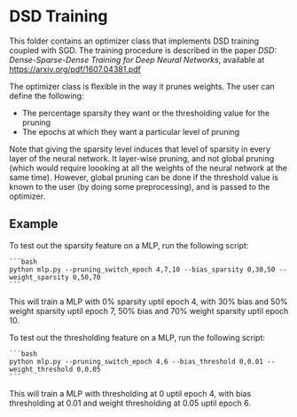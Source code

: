 DSD Training
============
This folder contains an optimizer class that implements DSD training coupled with SGD. The training
procedure is described in the paper *DSD: Dense-Sparse-Dense Training for Deep Neural Networks*,
available at https://arxiv.org/pdf/1607.04381.pdf

The optimizer class is flexible in the way it prunes weights. The user can define the following:
-   The percentage sparsity they want or the thresholding value for the pruning
-   The epochs at which they want a particular level of pruning

Note that giving the sparsity level induces that level of sparsity in every layer of the neural
network. It layer-wise pruning, and not global pruning (which would require loooking at all the
weights of the neural network at the same time). However, global pruning can be done if the
threshold value is known to the user (by doing some preprocessing), and is passed to the optimizer.

## Example

To test out the sparsity feature on a MLP, run the following script:

    ```bash
    python mlp.py --pruning_switch_epoch 4,7,10 --bias_sparsity 0,30,50 --weight_sparsity 0,50,70
    ```

This will train a MLP with 0% sparsity uptil epoch 4, with 30% bias and 50% weight sparsity uptil
epoch 7, 50% bias and 70% weight sparsity uptil epoch 10.

To test out the thresholding feature on a MLP, run the following script:

    ```bash
    python mlp.py --pruning_switch_epoch 4,6 --bias_threshold 0,0.01 --weight_threshold 0,0.05
    ```

This will train a MLP with thresholding at 0 uptil epoch 4, with bias thresholding at 0.01 and
weight thresholding at 0.05 uptil epoch 6.
